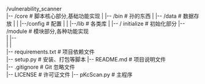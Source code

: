 /vulnerability_scanner  
|-- /core # 脚本核心部分,基础功能实现
| |-- /bin # 孙的东西
| |-- /data # 数据存放
| | |--/config # 配置
| | |--/lib # 各类库
| |-- / initialize # 初始化部分
|-- /module # 模块部分,各种功能实现  
| |--  
|
|  
|-- requirements.txt # 项目依赖文件  
|-- setup.py # 安装、打包等脚本
|-- README.md # 项目说明文件  
|-- .gitignore # Git 忽略文件  
|-- LICENSE # 许可证文件
|-- pKcScan.py # 主程序
